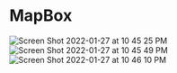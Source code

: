 # MapBox

![Screen Shot 2022-01-27 at 10 45 25 PM](https://user-images.githubusercontent.com/89936913/151500420-87a0140b-f20d-458f-affe-eec6be100ea5.png)
![Screen Shot 2022-01-27 at 10 45 49 PM](https://user-images.githubusercontent.com/89936913/151500465-945bb5c7-36ff-4cc8-b4c1-f122eaa3dc9e.png)
![Screen Shot 2022-01-27 at 10 46 10 PM](https://user-images.githubusercontent.com/89936913/151500508-c22c88ef-7803-4853-b446-4462f8f82db2.png)
